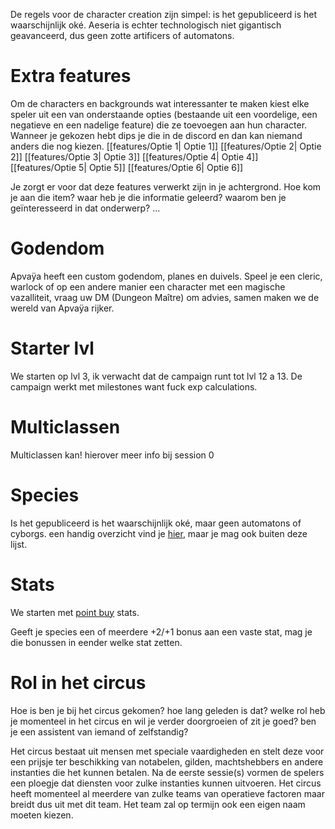De regels voor de character creation zijn simpel: is het gepubliceerd is het waarschijnlijk oké.
Aeseria is echter technologisch niet gigantisch geavanceerd, dus geen zotte artificers of automatons.


# Extra features
Om de characters en backgrounds wat interessanter te maken kiest elke speler uit een van onderstaande opties (bestaande uit een voordelige, een negatieve en een nadelige feature) die ze toevoegen aan hun character. Wanneer je gekozen hebt dips je die in de discord en dan kan niemand anders die nog kiezen.
[[features/Optie 1| Optie 1]]
[[features/Optie 2| Optie 2]]
[[features/Optie 3| Optie 3]]
[[features/Optie 4| Optie 4]]
[[features/Optie 5| Optie 5]]
[[features/Optie 6| Optie 6]]

Je zorgt er voor dat deze features verwerkt zijn in je achtergrond. Hoe kom je aan die item? waar heb je die informatie geleerd? waarom ben je geïnteresseerd in dat onderwerp? ...

# Godendom
Apvaÿa heeft een custom godendom, planes en duivels. Speel je een cleric, warlock of op een andere manier een character met een magische vazalliteit, vraag uw DM (Dungeon Maître) om advies, samen maken we de wereld van Apvaÿa rijker.


# Starter lvl
We starten op lvl 3, ik verwacht dat de campaign runt tot lvl 12 a 13.
De campaign werkt met milestones want fuck exp calculations. 

# Multiclassen
Multiclassen kan! hierover meer info bij session 0

# Species
Is het gepubliceerd is het waarschijnlijk oké, maar geen automatons of cyborgs.
een handig overzicht vind je [hier](https://www.dndbeyond.com/races?srsltid=AfmBOop2JjlbogvAbZF510YwA0H5I3OLdn7zvPskVRON3ytGbxA1Ct8H), maar je mag ook buiten deze lijst.


# Stats
We starten met [point buy](https://chicken-dinner.com/5e/5e-point-buy.html) stats.

Geeft je species een of meerdere +2/+1 bonus aan een vaste stat, mag je die bonussen in eender welke stat zetten.

# Rol in het circus
Hoe is ben je bij het circus gekomen? hoe lang geleden is dat? welke rol heb je momenteel in het circus en wil je verder doorgroeien of zit je goed? ben je een assistent van iemand of zelfstandig?

Het circus bestaat uit mensen met speciale vaardigheden en stelt deze voor een prijsje ter beschikking van notabelen, gilden, machtshebbers en andere instanties die het kunnen betalen. Na de eerste sessie(s) vormen de spelers een ploegje dat diensten voor zulke instanties kunnen uitvoeren. Het circus heeft momenteel al meerdere van zulke teams van operatieve factoren maar breidt dus uit met dit team. Het team zal op termijn ook een eigen naam moeten kiezen.




